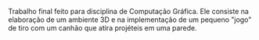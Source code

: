 Trabalho final feito para disciplina de Computação Gráfica.
Ele consiste na elaboração de um ambiente 3D e na implementação de um pequeno "jogo" de tiro
com um canhão que atira projéteis em uma parede.
